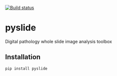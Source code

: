 [![Build status](https://travis-ci.org/PingjunChen/pyslide.svg?master)](https://travis-ci.org/PingjunChen)

pyslide
========
Digital pathology whole slide image analysis toolbox


## Installation
```
pip install pyslide
```
